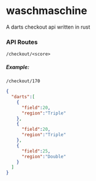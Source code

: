 # waschmaschine
A darts checkout api written in rust

### API Routes
`/checkout/<score>`
 
##### Example:
`/checkout/170`

```json
{
  "darts":[
    {
      "field":20,
      "region":"Triple"
    },
    {
      "field":20,
      "region":"Triple"
    },
    {
      "field":25,
      "region":"Double"
    }
  ]
}
```



